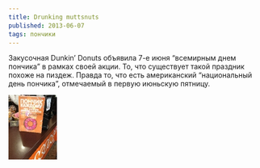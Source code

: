 ```yaml
---
title: Drunking muttsnuts
published: 2013-06-07
tags: пончики
---
```


Закусочная Dunkin’ Donuts объявила 7-е июня “всемирным днем пончика” в рамках своей акции. То, что существует такой праздник похоже на пиздеж. Правда то, что есть американский “национальный день пончика”, отмечаемый в первую июньскую пятницу.

[![](/content/img_1188.thumb.jpg)](/content/img_1188.jpg)
